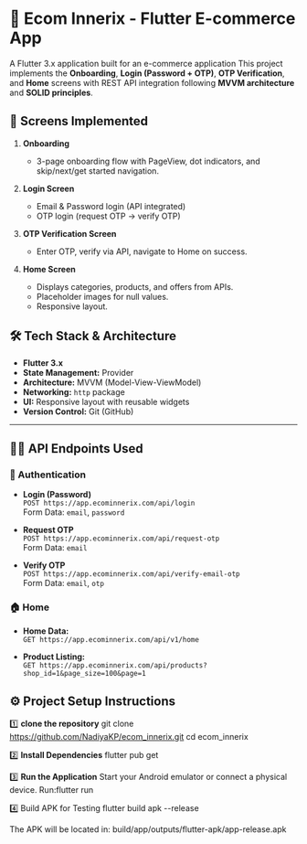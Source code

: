 # 🛒 Ecom Innerix - Flutter E-commerce App

A Flutter 3.x application built for an e-commerce application
This project implements the **Onboarding**, **Login (Password + OTP)**, **OTP Verification**, and **Home** screens with REST API integration following **MVVM architecture** and **SOLID principles**.
## 📱 Screens Implemented

1. **Onboarding**  
   - 3-page onboarding flow with PageView, dot indicators, and skip/next/get started navigation.
   
2. **Login Screen**  
   - Email & Password login (API integrated)  
   - OTP login (request OTP → verify OTP)  

3. **OTP Verification Screen**  
   - Enter OTP, verify via API, navigate to Home on success.

4. **Home Screen**  
   - Displays categories, products, and offers from APIs.  
   - Placeholder images for null values.  
   - Responsive layout.
## 🛠 Tech Stack & Architecture

- **Flutter 3.x**
- **State Management:** Provider
- **Architecture:** MVVM (Model-View-ViewModel)
- **Networking:** `http` package
- **UI:** Responsive layout with reusable widgets
- **Version Control:** Git (GitHub)

---

## 🧑‍💻 API Endpoints Used

### 🔐 Authentication
- **Login (Password)**  
  `POST https://app.ecominnerix.com/api/login`  
  Form Data: `email`, `password`

- **Request OTP**  
  `POST https://app.ecominnerix.com/api/request-otp`  
  Form Data: `email`

- **Verify OTP**  
  `POST https://app.ecominnerix.com/api/verify-email-otp`  
  Form Data: `email`, `otp`

### 🏠 Home
- **Home Data:**  
  `GET https://app.ecominnerix.com/api/v1/home`

- **Product Listing:**  
  `GET https://app.ecominnerix.com/api/products?shop_id=1&page_size=100&page=1`

## ⚙️ Project Setup Instructions

1️⃣ **clone the repository**
git clone https://github.com/NadiyaKP/ecom_innerix.git
cd ecom_innerix

2️⃣ **Install Dependencies**
flutter pub get

3️⃣ **Run the Application**
Start your Android emulator or connect a physical device.
Run:flutter run

4️⃣ Build APK for Testing
flutter build apk --release

The APK will be located in:
build/app/outputs/flutter-apk/app-release.apk


